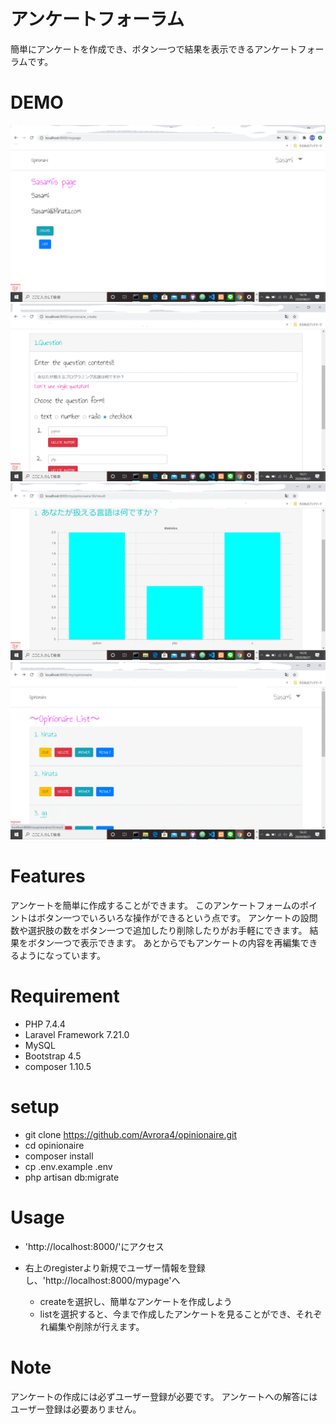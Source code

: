 # アンケートフォーラム
簡単にアンケートを作成でき、ボタン一つで結果を表示できるアンケートフォーラムです。

# DEMO
![](doc/image/sample1.gif)
![](doc/image/sample2.gif)
![](doc/image/sample3.gif)
![](doc/image/sample4.gif)
# Features
アンケートを簡単に作成することができます。
このアンケートフォームのポイントはボタン一つでいろいろな操作ができるという点です。
アンケートの設問数や選択肢の数をボタン一つで追加したり削除したりがお手軽にできます。
結果をボタン一つで表示できます。
あとからでもアンケートの内容を再編集できるようになっています。

# Requirement
- PHP 7.4.4
- Laravel Framework 7.21.0
- MySQL
- Bootstrap 4.5
- composer 1.10.5


# setup
- git clone https://github.com/Avrora4/opinionaire.git
- cd opinionaire
- composer install
- cp .env.example .env
- php artisan db:migrate


# Usage
- 'http://localhost:8000/'にアクセス
- 右上のregisterより新規でユーザー情報を登録し、'http://localhost:8000/mypage'へ

    - createを選択し、簡単なアンケートを作成しよう
    - listを選択すると、今まで作成したアンケートを見ることができ、それぞれ編集や削除が行えます。

# Note
アンケートの作成には必ずユーザー登録が必要です。
アンケートへの解答にはユーザー登録は必要ありません。